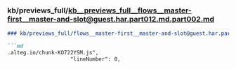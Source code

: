 ### kb/previews_full/kb__previews_full__flows__master-first__master-and-slot@guest.har.part012.md.part002.md

```md
### kb/previews_full/flows__master-first__master-and-slot@guest.har.part012.md (part 002)

```md
.alteg.io/chunk-KO722YSM.js",
                    "lineNumber": 0,
  
```

```

```
